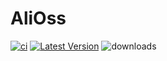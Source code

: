 # AliOss &emsp;

[![ci](https://github.com/rust-china/ali-oss/workflows/Rust/badge.svg)](https://github.com/rust-china/ali-oss/actions)
[![Latest Version]][crates.io]
![downloads](https://img.shields.io/crates/d/ali-oss.svg?style=flat-square)

[Latest Version]: https://img.shields.io/crates/v/ali-oss.svg
[crates.io]: https://crates.io/crates/ali-oss
